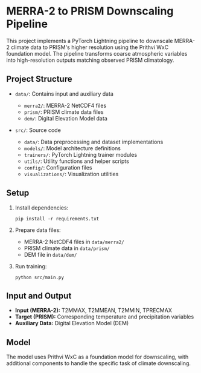 # MERRA-2 to PRISM Downscaling Pipeline

This project implements a PyTorch Lightning pipeline to downscale MERRA-2 climate data to PRISM's higher resolution using the Prithvi WxC foundation model. The pipeline transforms coarse atmospheric variables into high-resolution outputs matching observed PRISM climatology.

## Project Structure

- `data/`: Contains input and auxiliary data
  - `merra2/`: MERRA-2 NetCDF4 files
  - `prism/`: PRISM climate data files
  - `dem/`: Digital Elevation Model data

- `src/`: Source code
  - `data/`: Data preprocessing and dataset implementations
  - `models/`: Model architecture definitions
  - `trainers/`: PyTorch Lightning trainer modules
  - `utils/`: Utility functions and helper scripts
  - `config/`: Configuration files
  - `visualizations/`: Visualization utilities

## Setup

1. Install dependencies:
   ```
   pip install -r requirements.txt
   ```

2. Prepare data files:
   - MERRA-2 NetCDF4 files in `data/merra2/`
   - PRISM climate data in `data/prism/`
   - DEM file in `data/dem/`

3. Run training:
   ```
   python src/main.py
   ```

## Input and Output

- **Input (MERRA-2):** T2MMAX, T2MMEAN, T2MMIN, TPRECMAX
- **Target (PRISM):** Corresponding temperature and precipitation variables
- **Auxiliary Data:** Digital Elevation Model (DEM)

## Model

The model uses Prithvi WxC as a foundation model for downscaling, with additional components to handle the specific task of climate downscaling. 